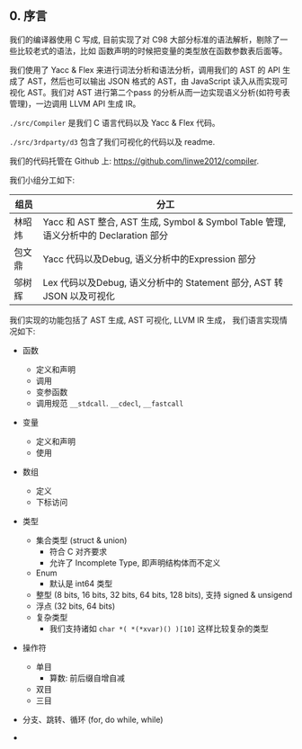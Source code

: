 ## 0. 序言

我们的编译器使用 C 写成, 目前实现了对 C98 大部分标准的语法解析，剔除了一些比较老式的语法，比如 函数声明的时候把变量的类型放在函数参数表后面等。

我们使用了 Yacc & Flex 来进行词法分析和语法分析，调用我们的 AST 的 API 生成了 AST，然后也可以输出 JSON 格式的 AST，由 JavaScript 读入从而实现可视化 AST。我们对 AST 进行第二个pass 的分析从而一边实现语义分析(如符号表管理)，一边调用 LLVM API 生成 IR。



`./src/Compiler` 是我们 C 语言代码以及 Yacc & Flex 代码。

`./src/3rdparty/d3` 包含了我们可视化的代码以及 readme.



我们的代码托管在 Github 上: https://github.com/linwe2012/compiler.



我们小组分工如下:

| 组员   | 分工                                                         |
| ------ | ------------------------------------------------------------ |
| 林昭炜 | Yacc 和 AST 整合, AST 生成, Symbol & Symbol Table 管理, 语义分析中的 Declaration 部分 |
| 包文鼎 | Yacc 代码以及Debug, 语义分析中的Expression 部分              |
| 邬树辉 | Lex 代码以及Debug, 语义分析中的 Statement 部分, AST 转 JSON 以及可视化 |



我们实现的功能包括了 AST 生成, AST 可视化, LLVM IR 生成， 我们语言实现情况如下:

- 函数
  - 定义和声明
  - 调用
  - 变参函数
  - 调用规范 `__stdcall`. `__cdecl`, `__fastcall`
- 变量
  - 定义和声明
  - 使用
- 数组
  - 定义
  - 下标访问
- 类型
  - 集合类型 (struct & union)
    - 符合 C 对齐要求
    - 允许了 Incomplete Type, 即声明结构体而不定义
  - Enum
    - 默认是 int64 类型
  - 整型 (8 bits, 16 bits, 32 bits, 64 bits, 128 bits), 支持 signed & unsigend
  - 浮点 (32 bits, 64 bits)
  - 复杂类型
    - 我们支持诸如 `char *( *(*xvar)() )[10]` 这样比较复杂的类型
- 操作符
  - 单目
    - 算数: 前后缀自增自减
  - 双目
  - 三目

- 分支、跳转、循环 (for, do while, while)
- 